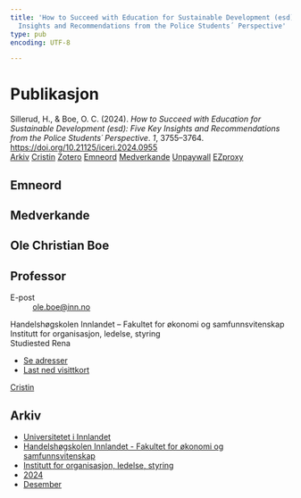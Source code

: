 ```yaml
---
title: 'How to Succeed with Education for Sustainable Development (esd): Five Key
  Insights and Recommendations from the Police Students´ Perspective'
type: pub
encoding: UTF-8

---
```

<h1>Publikasjon</h1>
<article id="csl-bib-container-CWXFB27A" class="csl-bib-container">
  <div class="csl-bib-body"> <div class="csl-entry">Sillerud, H., &#38; Boe, O. C. (2024). <i>How to Succeed with Education for Sustainable Development (esd): Five Key Insights and Recommendations from the Police Students´ Perspective</i>. <i>1</i>, 3755–3764. <a href="https://doi.org/10.21125/iceri.2024.0955">https://doi.org/10.21125/iceri.2024.0955</a></div> </div>
  <div class="csl-bib-buttons">
    <a href="#taxonomy-article-CWXFB27A" alt="archive" class="csl-bib-button">Arkiv</a>
    <a href="https://app.cristin.no/results/show.jsf?id=2328590" alt="Cristin" class="csl-bib-button">Cristin</a>
    <a href="http://zotero.org/groups/5881554/items/CWXFB27A" alt="Zotero" class="csl-bib-button">Zotero</a>
    <a href="#keywords-article-CWXFB27A" alt="keywords" class="csl-bib-button">Emneord</a>
    <a href="#contributors-article-CWXFB27A" alt="contributors" class="csl-bib-button">Medverkande</a>
    <a href="https://doi.org/10.21125/iceri.2024.0955" alt="Unpaywall" class="csl-bib-button">Unpaywall</a>
    <a href="https://doi.org/10.21125/iceri.2024.0955" alt="EZproxy" class="csl-bib-button">EZproxy</a>
  </div>
  <div id="csl-bib-meta-container-CWXFB27A"></div>
</article>
<div id="csl-bib-meta-CWXFB27A" class="csl-bib-meta">
  <article id="keywords-article-CWXFB27A" class="keywords-article">
    <h1>Emneord</h1>
    
  </article>
  <article id="contributors-article-CWXFB27A" class="contributors-article">
    <h1>Medverkande</h1>
    <div class="personas"> <div class="vrtx-hinn-person-card"> <div class="photo"> <i class="lar la-user-circle missing-person"></i> </div> <div class="info"> <hgroup><h1>Ole Christian Boe</h1> <h2>Professor</h2> </hgroup><dl> <dt>E-post</dt> <dd> <a href="mailto:ole.boe@inn.no">ole.boe@inn.no</a> </dd> </dl> <p> Handelshøgskolen Innlandet – Fakultet for økonomi og samfunnsvitenskap<br> Institutt for organisasjon, ledelse, styring<br> Studiested Rena </p> <ul class="vrtx-hinn-links"> <li><a href="https://www.inn.no/finn-en-ansatt/ole-boe.html#vrtx-hinn-addresses">Se adresser</a></li> <li><a href="https://www.inn.no/finn-en-ansatt/ole-boe.html?vrtx=vcf">Last ned visittkort</a></li> </ul> </div> </div> <a href="https://app.cristin.no/persons/show.jsf?id=603087" alt="Cristin URL" class="personas-cristin">Cristin</a> </div>
  </article>
  <article id="taxonomy-article-CWXFB27A" class="taxonomy-article">
    <h1>Arkiv</h1>
    <ul>
      <li><a href="{{< params subfolder >}}nn/archive/?key=3DCRN523">Universitetet i Innlandet</a></li>
      <li><a href="{{< params subfolder >}}nn/archive/?key=DU8Q9LN9">Handelshøgskolen Innlandet - Fakultet for økonomi og samfunnsvitenskap</a></li>
      <li><a href="{{< params subfolder >}}nn/archive/?key=4LUWR3ZM">Institutt for organisasjon, ledelse, styring</a></li>
      <li><a href="{{< params subfolder >}}nn/archive/?key=TY5PNNUR">2024</a></li>
      <li><a href="{{< params subfolder >}}nn/archive/?key=YRAMKLSV">Desember</a></li>
    </ul>
  </article>
</div>
